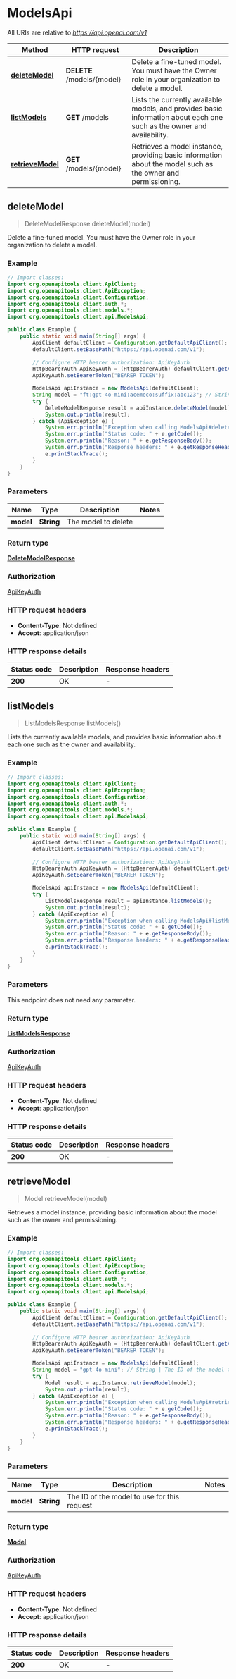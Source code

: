 # ModelsApi

All URIs are relative to *https://api.openai.com/v1*

| Method | HTTP request | Description |
|------------- | ------------- | -------------|
| [**deleteModel**](ModelsApi.md#deleteModel) | **DELETE** /models/{model} | Delete a fine-tuned model. You must have the Owner role in your organization to delete a model. |
| [**listModels**](ModelsApi.md#listModels) | **GET** /models | Lists the currently available models, and provides basic information about each one such as the owner and availability. |
| [**retrieveModel**](ModelsApi.md#retrieveModel) | **GET** /models/{model} | Retrieves a model instance, providing basic information about the model such as the owner and permissioning. |



## deleteModel

> DeleteModelResponse deleteModel(model)

Delete a fine-tuned model. You must have the Owner role in your organization to delete a model.

### Example

```java
// Import classes:
import org.openapitools.client.ApiClient;
import org.openapitools.client.ApiException;
import org.openapitools.client.Configuration;
import org.openapitools.client.auth.*;
import org.openapitools.client.models.*;
import org.openapitools.client.api.ModelsApi;

public class Example {
    public static void main(String[] args) {
        ApiClient defaultClient = Configuration.getDefaultApiClient();
        defaultClient.setBasePath("https://api.openai.com/v1");
        
        // Configure HTTP bearer authorization: ApiKeyAuth
        HttpBearerAuth ApiKeyAuth = (HttpBearerAuth) defaultClient.getAuthentication("ApiKeyAuth");
        ApiKeyAuth.setBearerToken("BEARER TOKEN");

        ModelsApi apiInstance = new ModelsApi(defaultClient);
        String model = "ft:gpt-4o-mini:acemeco:suffix:abc123"; // String | The model to delete
        try {
            DeleteModelResponse result = apiInstance.deleteModel(model);
            System.out.println(result);
        } catch (ApiException e) {
            System.err.println("Exception when calling ModelsApi#deleteModel");
            System.err.println("Status code: " + e.getCode());
            System.err.println("Reason: " + e.getResponseBody());
            System.err.println("Response headers: " + e.getResponseHeaders());
            e.printStackTrace();
        }
    }
}
```

### Parameters


| Name | Type | Description  | Notes |
|------------- | ------------- | ------------- | -------------|
| **model** | **String**| The model to delete | |

### Return type

[**DeleteModelResponse**](DeleteModelResponse.md)

### Authorization

[ApiKeyAuth](../README.md#ApiKeyAuth)

### HTTP request headers

- **Content-Type**: Not defined
- **Accept**: application/json


### HTTP response details
| Status code | Description | Response headers |
|-------------|-------------|------------------|
| **200** | OK |  -  |


## listModels

> ListModelsResponse listModels()

Lists the currently available models, and provides basic information about each one such as the owner and availability.

### Example

```java
// Import classes:
import org.openapitools.client.ApiClient;
import org.openapitools.client.ApiException;
import org.openapitools.client.Configuration;
import org.openapitools.client.auth.*;
import org.openapitools.client.models.*;
import org.openapitools.client.api.ModelsApi;

public class Example {
    public static void main(String[] args) {
        ApiClient defaultClient = Configuration.getDefaultApiClient();
        defaultClient.setBasePath("https://api.openai.com/v1");
        
        // Configure HTTP bearer authorization: ApiKeyAuth
        HttpBearerAuth ApiKeyAuth = (HttpBearerAuth) defaultClient.getAuthentication("ApiKeyAuth");
        ApiKeyAuth.setBearerToken("BEARER TOKEN");

        ModelsApi apiInstance = new ModelsApi(defaultClient);
        try {
            ListModelsResponse result = apiInstance.listModels();
            System.out.println(result);
        } catch (ApiException e) {
            System.err.println("Exception when calling ModelsApi#listModels");
            System.err.println("Status code: " + e.getCode());
            System.err.println("Reason: " + e.getResponseBody());
            System.err.println("Response headers: " + e.getResponseHeaders());
            e.printStackTrace();
        }
    }
}
```

### Parameters

This endpoint does not need any parameter.

### Return type

[**ListModelsResponse**](ListModelsResponse.md)

### Authorization

[ApiKeyAuth](../README.md#ApiKeyAuth)

### HTTP request headers

- **Content-Type**: Not defined
- **Accept**: application/json


### HTTP response details
| Status code | Description | Response headers |
|-------------|-------------|------------------|
| **200** | OK |  -  |


## retrieveModel

> Model retrieveModel(model)

Retrieves a model instance, providing basic information about the model such as the owner and permissioning.

### Example

```java
// Import classes:
import org.openapitools.client.ApiClient;
import org.openapitools.client.ApiException;
import org.openapitools.client.Configuration;
import org.openapitools.client.auth.*;
import org.openapitools.client.models.*;
import org.openapitools.client.api.ModelsApi;

public class Example {
    public static void main(String[] args) {
        ApiClient defaultClient = Configuration.getDefaultApiClient();
        defaultClient.setBasePath("https://api.openai.com/v1");
        
        // Configure HTTP bearer authorization: ApiKeyAuth
        HttpBearerAuth ApiKeyAuth = (HttpBearerAuth) defaultClient.getAuthentication("ApiKeyAuth");
        ApiKeyAuth.setBearerToken("BEARER TOKEN");

        ModelsApi apiInstance = new ModelsApi(defaultClient);
        String model = "gpt-4o-mini"; // String | The ID of the model to use for this request
        try {
            Model result = apiInstance.retrieveModel(model);
            System.out.println(result);
        } catch (ApiException e) {
            System.err.println("Exception when calling ModelsApi#retrieveModel");
            System.err.println("Status code: " + e.getCode());
            System.err.println("Reason: " + e.getResponseBody());
            System.err.println("Response headers: " + e.getResponseHeaders());
            e.printStackTrace();
        }
    }
}
```

### Parameters


| Name | Type | Description  | Notes |
|------------- | ------------- | ------------- | -------------|
| **model** | **String**| The ID of the model to use for this request | |

### Return type

[**Model**](Model.md)

### Authorization

[ApiKeyAuth](../README.md#ApiKeyAuth)

### HTTP request headers

- **Content-Type**: Not defined
- **Accept**: application/json


### HTTP response details
| Status code | Description | Response headers |
|-------------|-------------|------------------|
| **200** | OK |  -  |


